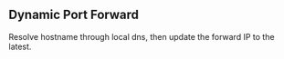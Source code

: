 ## Dynamic Port Forward
Resolve hostname through local dns, then update the forward IP to the latest.
